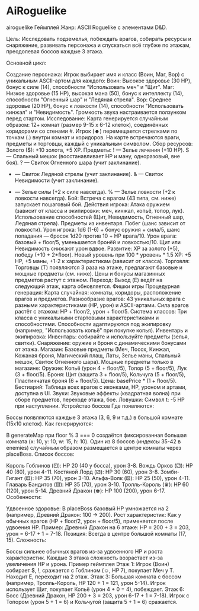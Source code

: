 # AiRoguelike
airoguelike
Геймплей
Жанр: ASCII Roguelike с элементами D&D.

Цель: Исследовать подземелья, побеждать врагов, собирать ресурсы и снаряжение, развивать персонажа и спускаться всё глубже по этажам, преодолевая боссов каждые 3 этажа.

Основной цикл:

Создание персонажа:
Игрок выбирает имя и класс (Воин, Маг, Вор) с уникальным ASCII-артом для каждого:
Воин: Высокое здоровье (30 HP), бонус к силе (14), способности "Использовать меч" и "Щит".
Маг: Низкое здоровье (15 HP), высокая мана (50), бонус к интеллекту (14), способности "Огненный шар" и "Ледяная стрела".
Вор: Среднее здоровье (20 HP), бонус к ловкости (14), способности "Использовать кинжал" и "Невидимость".
Громкость звука настраивается ползунком перед стартом.
Исследование:
Карта генерируется случайным образом: 12+ комнат (размер 9-15 x 6-12 клеток), соединённых коридорами со стенами #.
Игрок (☻) перемещается стрелками по точкам (.) внутри комнат и коридоров.
На карте встречаются враги, предметы и торговцы, каждый с уникальным символом.
Сбор ресурсов:
Золото ($): +10 золота, +5 XP.
Предметы:
! — Зелье лечения (+10 HP).
S — Спальный мешок (восстанавливает HP и ману, одноразовый, вне боя).
? — Свиток Огненного шара (учит заклинание).
+ — Свиток Ледяной стрелы (учит заклинание).
& — Свиток Невидимости (учит заклинание).
* — Зелье силы (+2 к силе навсегда).
% — Зелье ловкости (+2 к ловкости навсегда).
Бой:
Встреча с врагом (43 типа, см. ниже) запускает пошаговый бой.
Действия игрока:
Атака оружием (зависит от класса и экипировки: меч, кинжал, копьё, топор, лук).
Использование способностей (Щит, Невидимость, Огненный шар, Ледяная стрела).
Предметы из инвентаря.
Побег (шанс зависит от ловкости).
Урон игрока: 1d6 (1-6) + бонус оружия + сила/5, шанс попадания — бросок 1d20 против 10 + HP врага/10.
Урон врага: базовый + floor/5, уменьшается бронёй и ловкостью/10. Щит или Невидимость снижают урон вдвое.
Развитие:
XP за золото (+5), победу (+10 + 2*floor).
Новый уровень при 100 * уровень * 1.5 XP: +5 HP, +5 маны, +1-2 к характеристикам (зависит от класса).
Торговля:
Торговцы (T) появляются 3 раза на этаже, предлагают базовые и мощные предметы (см. ниже).
Цены и бонусы магазинных предметов растут с этажом.
Переход:
Выход (E) ведёт на следующий этаж, карта обновляется.
Фишки игры
Процедурная генерация:
Карта случайная: комнаты, коридоры, расположение врагов и предметов.
Разнообразие врагов:
43 уникальных врага с разными характеристиками (HP, урон) и ASCII-артами.
Сила врагов растёт с этажом: HP + floor/2, урон + floor/5.
Система классов:
Три класса с уникальными стартовыми характеристиками и способностями.
Способности адаптируются под экипировку (например, "Использовать копьё" при покупке копья).
Инвентарь и экипировка:
Инвентарь: собирайте и используйте предметы (зелья, свитки).
Снаряжение: оружие и броня с динамическими бонусами от этажа.
Магазин:
Базовые предметы (Меч, Посох, Кинжал, Кожаная броня, Магический плащ, Латы, Зелье маны, Спальный мешок, Свиток Огненного шара).
Мощные предметы только в магазине:
Оружие: Копьё (урон 4 + floor/5), Топор (5 + floor/5), Лук (3 + floor/5).
Броня: Щит (защита 3 + floor/5), Кольчуга (5 + floor/5), Пластинчатая броня (6 + floor/5).
Цена: basePrice * (1 + floor/5).
Бестиарий:
Таблица всех врагов с иконками, HP, уроном и артами, доступна в UI.
Звуки:
Звуковые эффекты (квадратная волна) при сборе предметов, переходе этажа, бое.
Ловушки:
Символ t: -5 HP при наступлении.
Устройство боссов
Где появляются:

Боссы появляются каждые 3 этажа (3, 6, 9 и т.д.) в большой комнате (15x10 клеток).
Как генерируются:

В generateMap при floor % 3 === 0 создаётся фиксированная большая комната (x: 10, y: 10, w: 15, h: 10).
Один из 8 боссов (индексы 35-42 в enemies) случайным образом размещается в центре комнаты через placeBoss.
Список боссов:

Король Гоблинов (⚀): HP 20 (40 у босса), урон 3-8.
Вождь Орков (⚁): HP 40 (80), урон 4-11.
Костяной Лорд (⚂): HP 30 (60), урон 3-8.
Зомби-Гигант (⚃): HP 35 (70), урон 3-10.
Альфа-Волк (⚄): HP 25 (50), урон 4-11.
Главарь Бандитов (⚅): HP 35 (70), урон 3-10.
Тролль-Король (♛): HP 60 (120), урон 5-14.
Древний Дракон (♚): HP 100 (200), урон 6-17.
Особенности:

Удвоенное здоровье: В placeBoss базовый HP умножается на 2 (например, Древний Дракон: 100 → 200).
Рост характеристик: Как у обычных врагов (HP + floor/2, урон + floor/5), применяется после удвоения HP.
Пример: Древний Дракон на 6 этаже: HP = 200 + 3 = 203, урон = 6-17 + 1 = 7-18.
Позиция: Всегда в центре большой комнаты (17, 15).
Сложность:

Боссы сильнее обычных врагов из-за удвоенного HP и роста характеристик.
Каждые 3 этажа сложность возрастает из-за увеличения HP и урона.
Пример геймплея
Этаж 1: Игрок (Воин) собирает $, !, сражается с Гоблином (☺, HP 7), покупает Меч у T. Находит E, переходит на 2 этаж.
Этаж 3: Большая комната с боссом (например, Тролль-Король, HP 120 + 1 = 121, урон 5-14). Игрок использует Щит, покупает Копьё (урон 4 + 0 = 4), побеждает.
Этаж 6: Босс (Древний Дракон, HP 200 + 3 = 203, урон 6-17 + 1 = 7-18). Игрок с Топором (урон 5 + 1 = 6) и Кольчугой (защита 5 + 1 = 6) сражается.
